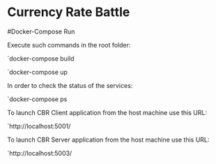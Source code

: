 # Currency Rate Battle

#Docker-Compose Run

Execute such commands in the  root folder:

`docker-compose build

`docker-compose up

In order to check the status of the services:

`docker-compose ps

To launch CBR Client application from the  host machine use this URL:

`http://localhost:5001/

To launch CBR Server application from the  host machine use this URL:

`http://localhost:5003/